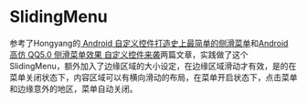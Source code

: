 # SlidingMenu  
参考了Hongyang的[ Android 自定义控件打造史上最简单的侧滑菜单](http://blog.csdn.net/lmj623565791/article/details/39185641)和[Android 高仿 QQ5.0 侧滑菜单效果 自定义控件来袭](http://blog.csdn.net/lmj623565791/article/details/39257409)两篇文章，实践做了这个SlidingMenu，额外加入了边缘区域的大小设定，在边缘区域滑动才有效，是的在菜单关闭状态下，内容区域可以有横向滑动的布局，在菜单开启状态下，点击菜单和边缘意外的地区，菜单自动关闭。